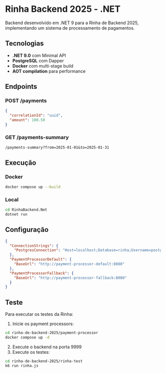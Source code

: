 # Rinha Backend 2025 - .NET

Backend desenvolvido em .NET 9 para a Rinha de Backend 2025, implementando um sistema de processamento de pagamentos.

## Tecnologias

- **.NET 9.0** com Minimal API
- **PostgreSQL** com Dapper
- **Docker** com multi-stage build
- **AOT compilation** para performance

## Endpoints

### POST /payments
```json
{
  "correlationId": "uuid",
  "amount": 100.50
}
```

### GET /payments-summary
```
/payments-summary?from=2025-01-01&to=2025-01-31
```

## Execução

### Docker
```bash
docker compose up --build
```

### Local
```bash
cd RinhaBackend.Net
dotnet run
```

## Configuração

```json
{
  "ConnectionStrings": {
    "PostgresConnection": "Host=localhost;Database=rinha;Username=postgres;Password=postgres"
  },
  "PaymentProcessorDefault": {
    "BaseUrl": "http://payment-processor-default:8080"
  },
  "PaymentProcessorFallback": {
    "BaseUrl": "http://payment-processor-fallback:8080"
  }
}
```

## Teste

Para executar os testes da Rinha:

1. Inicie os payment processors:
```bash
cd rinha-de-backend-2025/payment-processor
docker compose up -d
```

2. Execute o backend na porta 9999
3. Execute os testes:
```bash
cd rinha-de-backend-2025/rinha-test
k6 run rinha.js
```